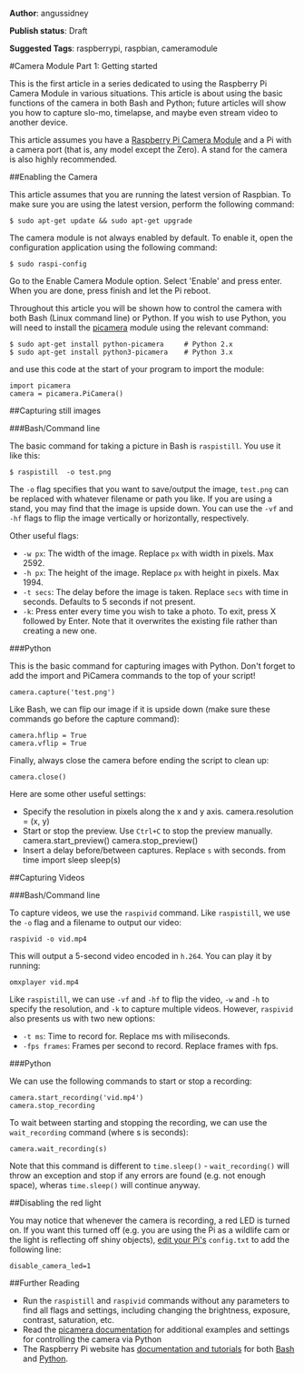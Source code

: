 **Author**: angussidney

**Publish status**: Draft

**Suggested Tags**: raspberrypi, raspbian, cameramodule

#Camera Module Part 1: Getting started

This is the first article in a series dedicated to using the Raspberry Pi Camera Module in various situations. This article is about using the basic functions of the camera in both Bash and Python; future articles will show you how to capture slo-mo, timelapse, and maybe even stream video to another device. 

This article assumes you have a [Raspberry Pi Camera Module](https://www.raspberrypi.org/products/camera-module/) and a Pi with a camera port (that is, any model except the Zero). A stand for the camera is also highly recommended.

##Enabling the Camera

This article assumes that you are running the latest version of Raspbian. To make sure you are using the latest version, perform the following command:

    $ sudo apt-get update && sudo apt-get upgrade

The camera module is not always enabled by default. To enable it, open the configuration application using the following command:

    $ sudo raspi-config

Go to the Enable Camera Module option. Select 'Enable' and press enter. When you are done, press finish and let the Pi reboot.

Throughout this article you will be shown how to control the camera with both Bash (Linux command line) or Python. If you wish to use Python, you will need to install the [picamera](https://github.com/waveform80/picamera) module using the relevant command:

    $ sudo apt-get install python-picamera     # Python 2.x
    $ sudo apt-get install python3-picamera    # Python 3.x

and use this code at the start of your program to import the module:

    import picamera
    camera = picamera.PiCamera()


##Capturing still images

###Bash/Command line

The basic command for taking a picture in Bash is `raspistill`. You use it like this:

    $ raspistill  -o test.png
    
The `-o` flag specifies that you want to save/output the image, `test.png` can be replaced with whatever filename or path you like. If you are using a stand, you may find that the image is upside down. You can use the `-vf` and `-hf` flags to flip the image vertically or horizontally, respectively.

Other useful flags:

 - `-w px`: The width of the image. Replace `px` with width in pixels. Max 2592.
 - `-h px`: The height of the image. Replace `px` with height in pixels. Max 1994.
 - `-t secs`: The delay before the image is taken. Replace `secs` with time in seconds. Defaults to 5 seconds if not present.
 - `-k`: Press enter every time you wish to take a photo. To exit, press X followed by Enter. Note that it overwrites the existing file rather than creating a new one.
 
###Python
 
This is the basic command for capturing images with Python. Don't forget to add the import and PiCamera commands to the top of your script!

    camera.capture('test.png')
    
Like Bash, we can flip our image if it is upside down (make sure these commands go before the capture command):

    camera.hflip = True
    camera.vflip = True

Finally, always close the camera before ending the script to clean up:

    camera.close()

Here are some other useful settings:

 - Specify the resolution in pixels along the x and y axis.
       camera.resolution = (x, y) 
 - Start or stop the preview. Use `Ctrl+C` to stop the preview manually.
       camera.start_preview()
       camera.stop_preview()
 - Insert a delay before/between captures. Replace `s` with seconds.
       from time import sleep
       sleep(s)


##Capturing Videos

###Bash/Command line

To capture videos, we use the `raspivid` command. Like `raspistill`, we use the `-o` flag and a filename to output our video:

    raspivid -o vid.mp4

This will output a 5-second video encoded in `h.264`. You can play it by running:

    omxplayer vid.mp4

Like `raspistill`, we can use `-vf` and `-hf` to flip the video, `-w` and `-h` to specify the resolution, and `-k` to capture multiple videos. However, `raspivid` also presents us with two new options:

 - `-t ms`: Time to record for. Replace ms with miliseconds.
 - `-fps frames`: Frames per second to record. Replace frames with fps.

###Python

We can use the following commands to start or stop a recording:
    
    camera.start_recording('vid.mp4')
    camera.stop_recording
    
To wait between starting and stopping the recording, we can use the `wait_recording` command (where s is seconds):

    camera.wait_recording(s)

Note that this command is different to `time.sleep()` - `wait_recording()` will throw an exception and stop if any errors are found (e.g. not enough space), wheras `time.sleep()` will continue anyway.

##Disabling the red light

You may notice that whenever the camera is recording, a red LED is turned on. If you want this turned off (e.g. you are using the Pi as a wildlife cam or the light is reflecting off shiny objects), [edit your Pi's](http://elinux.org/R-Pi_configuration_file#How_to_edit_from_the_Raspberry_Pi) `config.txt` to add the following line:

    disable_camera_led=1

##Further Reading

 - Run the `raspistill` and `raspivid` commands without any parameters to find all flags and settings, including changing the brightness, exposure, contrast, saturation, etc.
 - Read the [picamera documentation](https://picamera.readthedocs.org/en/release-1.10/index.html) for additional examples and settings for controlling the camera via Python
 - The Raspberry Pi website has [documentation and tutorials](https://www.raspberrypi.org/documentation/usage/camera/README.md) for both [Bash](https://www.raspberrypi.org/documentation/usage/camera/raspicam/README.md) and [Python](https://www.raspberrypi.org/documentation/usage/camera/python/README.md).